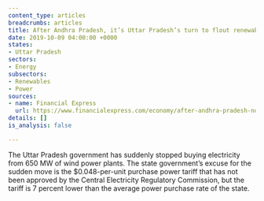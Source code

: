 ```yaml
---
content_type: articles
breadcrumbs: articles
title: After Andhra Pradesh, it’s Uttar Pradesh’s turn to flout renewable PPAs
date: 2019-10-09 04:00:00 +0000
states:
- Uttar Pradesh
sectors:
- Energy
subsectors:
- Renewables
- Power
sources:
- name: Financial Express
  url: https://www.financialexpress.com/economy/after-andhra-pradesh-now-uttar-pradeshs-turn-to-flout-renewable-ppas/1724933/
details: []
is_analysis: false

---
```

The Uttar Pradesh government has suddenly stopped buying electricity from 650 MW of wind power plants. The state government’s excuse for the sudden move is the $0.048-per-unit purchase power tariff that has not been approved by the Central Electricity Regulatory Commission, but the tariff is 7 percent lower than the average power purchase rate of the state.